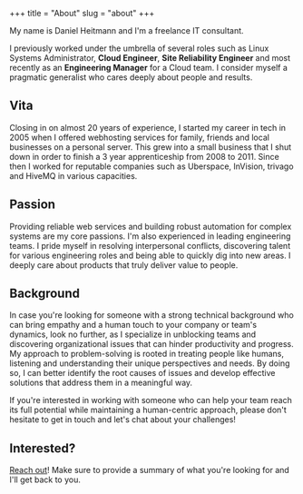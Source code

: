 +++
title = "About"
slug = "about"
+++

My name is Daniel Heitmann and I'm a freelance IT consultant.

I previously worked under the umbrella of several roles such as Linux Systems Administrator, **Cloud Engineer**, **Site Reliability Engineer** and most recently as an **Engineering Manager** for a Cloud team. I consider myself a pragmatic generalist who cares deeply about people and results.

## Vita
Closing in on almost 20 years of experience, I started my career in tech in 2005 when I offered webhosting services for family, friends and local businesses on a personal server. This grew into a small business that I shut down in order to finish a 3 year apprenticeship from 2008 to 2011. Since then I worked for reputable companies such as Uberspace, InVision, trivago and HiveMQ in various capacities.

## Passion
Providing reliable web services and building robust automation for complex systems are my core passions. I'm also experienced in leading engineering teams. I pride myself in resolving interpersonal conflicts, discovering talent for various engineering roles and being able to quickly dig into new areas. I deeply care about products that truly deliver value to people.

## Background

In case you're looking for someone with a strong technical background who can bring empathy and a human touch to your company or team's dynamics, look no further, as I specialize in unblocking teams and discovering organizational issues that can hinder productivity and progress. My approach to problem-solving is rooted in treating people like humans, listening and understanding their unique perspectives and needs. By doing so, I can better identify the root causes of issues and develop effective solutions that address them in a meaningful way.

If you're interested in working with someone who can help your team reach its full potential while maintaining a human-centric approach, please don't hesitate to get in touch and let's chat about your challenges!

## Interested?

[Reach out](/contact)! Make sure to provide a summary of what you're looking for and I'll get back to you.
